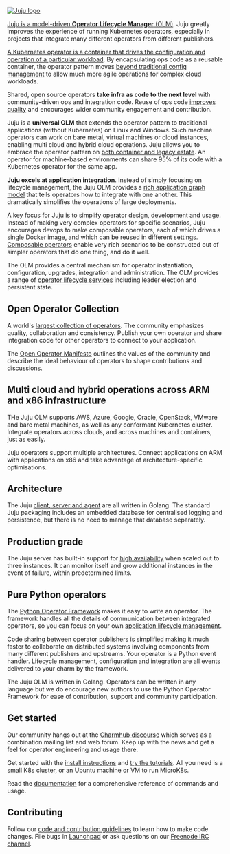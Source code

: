 [![Juju logo](doc/juju-logo.png?raw=true)](https://juju.is/)

[Juju is a model-driven **Operator Lifecycle Manager**
(OLM)](https://juju.is/overview). Juju greatly improves the experience of
running Kubernetes operators, especially in projects that integrate many
different operators from different publishers.

[A Kubernetes operator is a container that drives the configuration and
operation of a particular workload](https://charmhub.io/about). By
encapsulating ops code as a reusable container, the operator pattern moves
[beyond traditional config
management](https://juju.is/beyond-configuration-management) to allow much
more agile operations for complex cloud workloads.

Shared, open source operators **take infra as code to the next level** with
community-driven ops and integration code. Reuse of ops code [improves
quality](https://juju.is/ops-code-quality) and encourages wider community
engagement and contribution.

Juju is a **universal OLM** that extends the operator pattern to traditional
applications (without Kubernetes) on Linux and Windows. Such machine
operators can work on bare metal, virtual machines or cloud instances,
enabling multi cloud and hybrid cloud operations. Juju allows you to embrace
the operator pattern on [both container and legacy
estate](https://juju.is/universal-operators). An operator for machine-based
environments can share 95% of its code with a Kubernetes operator for the
same app.

**Juju excels at application integration**. Instead of simply focusing on
lifecycle management, the Juju OLM provides a [rich application graph
model](https://juju.is/model-driven-operations) that tells operators how to
integrate with one another. This dramatically simplifies the operations of
large deployments.

A key focus for Juju is to simplify operator design, development and usage.
Instead of making very complex operators for specific scenarios, Juju
encourages devops to make composable operators, each of which drives a
single Docker image, and which can be reused in different settings.
[Composable operators](https://juju.is/integration) enable very rich
scenarios to be constructed out of simpler operators that do one thing, and
do it well.

The OLM provides a central mechanism for operator instantiation,
configuration, upgrades, integration and administration. The OLM provides a
range of [operator lifecycle services](https://juju.is/operator-services)
including leader election and persistent state.

## Open Operator Collection

A world's [largest collection of operators](https://charmhub.io/). The
community emphasizes quality, collaboration and consistency. Publish your
own operator and share integration code for other operators to connect to
your application.

The [Open Operator Manifesto](https://charmhub.io/manifesto) outlines the
values of the community and describe the ideal behaviour of operators to
shape contributions and discussions.

## Multi cloud and hybrid operations across ARM and x86 infrastructure

THe Juju OLM supports AWS, Azure, Google, Oracle, OpenStack, VMware and bare
metal machines, as well as any conformant Kubernetes cluster. Integrate
operators across clouds, and across machines and containers, just as easily.

Juju operators support multiple architectures. Connect applications on ARM
with applications on x86 and take advantage of architecture-specific
optimisations.

## Architecture

The Juju [client, server and agent](https://juju.is/architecture) are all
written in Golang. The standard Juju packaging includes an embedded database
for centralised logging and persistence, but there is no need to manage that
database separately.

## Production grade

The Juju server has built-in support for [high
availability](https://juju.is/high-availability-enterprise-olm) when scaled
out to three instances. It can monitor itself and grow additional instances
in the event of failure, within predetermined limits.

## Pure Python operators

The [Python Operator Framework](https://pythonoperatorframework.io/) makes
it easy to write an operator. The framework handles all the details of
communication between integrated operators, so you can focus on your own
[application lifecycle management](https://juju.is/operator-lifecycle-manager).

Code sharing between operator publishers is simplified making it much faster
to collaborate on distributed systems involving components from many
different publishers and upstreams. Your operator is a Python event handler.
Lifecycle management, configuration and integration are all events delivered
to your charm by the framework.

The Juju OLM is written in Golang. Operators can be written in any language
but we do encourage new authors to use the Python Operator Framework for
ease of contribution, support and community participation.

## Get started

Our community hangs out at the [Charmhub
discourse](https://discourse.jujucharms.com/) which serves as a combination
mailing list and web forum. Keep up with the news and get a feel for
operator engineering and usage there.

Get started with the [install instructions](https://juju.is/docs/installing)
and [try the tutorials](https://juju.is/docs/tutorials). All you need is a
small K8s cluster, or an Ubuntu machine or VM to run MicroK8s.

Read the [documentation](https://juju.is/docs) for a comprehensive reference
of commands and usage.

## Contributing

Follow our [code and contribution guidelines](CONTRIBUTING.md) to learn how
to make code changes. File bugs in
[Launchpad](https://bugs.launchpad.net/juju/+filebug) or ask questions on
our [Freenode IRC channel](https://webchat.freenode.net/#juju).

